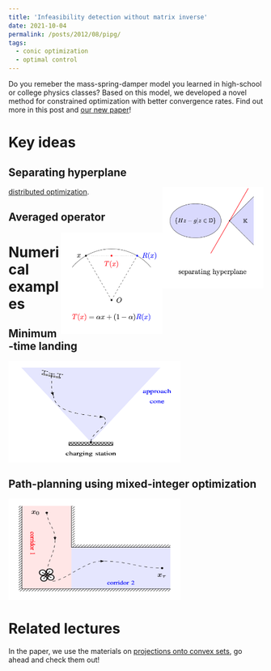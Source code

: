 ```yaml
---
title: 'Infeasibility detection without matrix inverse'
date: 2021-10-04
permalink: /posts/2012/08/pipg/
tags:
  - conic optimization
  - optimal control
---
```


Do you remeber the mass-spring-damper model you learned in high-school or college physics classes? Based on this model, we developed a novel method for constrained optimization with better convergence rates. Find out more in this post and [our new paper](https://arxiv.org/pdf/2108.10260.pdf)! 

# Key ideas

## Separating hyperplane

<img src="/images/separate.png" width="200" height="200" img align='right'>

 [distributed optimization](https://arxiv.org/pdf/1911.06273.pdf).

## Averaged operator

<img src="/images/operator.png" width="200" height="200" img align='right' title="Moreau's decomposition">


# Numerical examples

## Minimum-time landing
<img src="/images/landing.png" width="341" height="200" img align='middle'>

## Path-planning using mixed-integer optimization

<img src="/images/mixed.png" width="341" height="200" img align='middle'>

# Related lectures

In the paper, we use the materials on [projections onto convex sets](/_teaching/projection.md), go ahead and check them out! 
